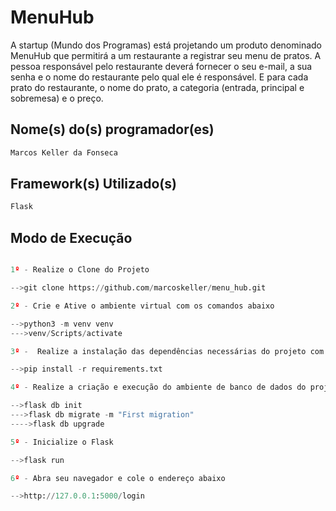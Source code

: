 # MenuHub

A startup (Mundo dos Programas) está projetando um produto 
denominado MenuHub que permitirá a um restaurante a registrar seu menu de pratos. 
A pessoa responsável pelo restaurante deverá fornecer o seu e-mail, 
a sua senha e o nome do restaurante pelo qual ele é responsável. E para cada prato 
do restaurante, o nome do prato, a categoria (entrada, principal e sobremesa) 
e o preço.

## Nome(s) do(s) programador(es)

```bash
Marcos Keller da Fonseca
```

## Framework(s) Utilizado(s)

```python
Flask
```

## Modo de Execução

```python

1º - Realize o Clone do Projeto

-->git clone https://github.com/marcoskeller/menu_hub.git

2º - Crie e Ative o ambiente virtual com os comandos abaixo

-->python3 -m venv venv
--->venv/Scripts/activate

3º -  Realize a instalação das dependências necessárias do projeto com o comando abaixo

-->pip install -r requirements.txt

4º - Realize a criação e execução do ambiente de banco de dados do projeto com os comandos abaixo

-->flask db init
--->flask db migrate -m "First migration"
---->flask db upgrade

5º - Inicialize o Flask

-->flask run

6º - Abra seu navegador e cole o endereço abaixo

-->http://127.0.0.1:5000/login

```
